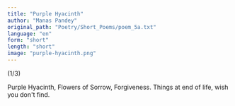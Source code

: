 ```yaml
---
title: "Purple Hyacinth"
author: "Manas Pandey"
original_path: "Poetry/Short_Poems/poem_5a.txt"
language: "en"
form: "short"
length: "short"
image: "purple-hyacinth.png"
---
```

(1/3)

Purple Hyacinth,
Flowers of
Sorrow, Forgiveness.
Things at end of life,
wish you don't find.